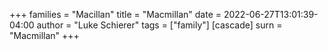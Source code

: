 +++
families = "Macillan"
title = "Macmillan"
date = 2022-06-27T13:01:39-04:00
author = "Luke Schierer"
tags = ["family"]
[cascade]
  surn = "Macmillan"
+++

